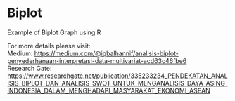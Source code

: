# Biplot
Example of Biplot Graph using R

For more details please visit:\
Medium: https://medium.com/@iqbalhannif/analisis-biplot-penyederhanaan-interpretasi-data-multivariat-acd63c46fbe6 \
Research Gate: https://www.researchgate.net/publication/335233234_PENDEKATAN_ANALISIS_BIPLOT_DAN_ANALISIS_SWOT_UNTUK_MENGANALISIS_DAYA_ASING_INDONESIA_DALAM_MENGHADAPI_MASYARAKAT_EKONOMI_ASEAN
